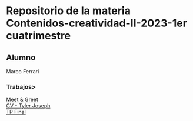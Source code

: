 # Repositorio de la materia Contenidos-creatividad-II-2023-1er cuatrimestre

## Alumno
Marco Ferrari

### Trabajos> 
<a href='https://ocram32.github.io/twentyonepilots/'>Meet & Greet</a> <br>
<a href='https://ocram32.github.io/twentyonepilots/cv'>CV - Tyler Joseph</a> <br>
<a href='https://ocram32.github.io/twentyonepilots/tpfinal/index.html'>TP Final</a>
